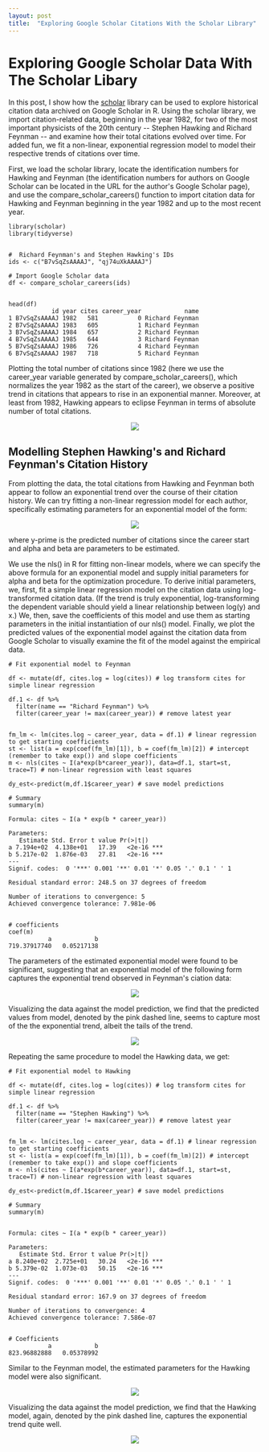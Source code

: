 ```yaml
---
layout: post
title:  "Exploring Google Scholar Citations With the Scholar Library"
---
```


# Exploring Google Scholar Data With The Scholar Libary

In this post, I show how the [scholar](https://cran.r-project.org/web/packages/scholar/index.html) library can be used to explore historical citation data archived on Google Scholar in R. Using the scholar library, we import citation-related data, beginning in the year 1982, for two of the most important physicists of the 20th century -- Stephen Hawking and Richard Feynman -- and examine how their total citations evolved over time. For added fun, we fit a non-linear, exponential regression model to model their respective trends of citations over time.

First, we load the scholar library, locate the identification numbers for Hawking and Feynman (the identification numbers for authors on Google Scholar can be located in the URL for the author's Google Scholar page), and use the compare_scholar_careers() function to import citation data for Hawking and Feynman beginning in the year 1982 and up to the most recent year.

```
library(scholar)
library(tidyverse)


#  Richard Feynman's and Stephen Hawking's IDs
ids <- c("B7vSqZsAAAAJ", "qj74uXkAAAAJ")

# Import Google Scholar data
df <- compare_scholar_careers(ids)


head(df)
            id year cites career_year            name
1 B7vSqZsAAAAJ 1982   581           0 Richard Feynman
2 B7vSqZsAAAAJ 1983   605           1 Richard Feynman
3 B7vSqZsAAAAJ 1984   657           2 Richard Feynman
4 B7vSqZsAAAAJ 1985   644           3 Richard Feynman
5 B7vSqZsAAAAJ 1986   726           4 Richard Feynman
6 B7vSqZsAAAAJ 1987   718           5 Richard Feynman

```
Plotting the total number of citations since 1982 (here we use the career_year variable generated by compare_scholar_careers(), which normalizes the year 1982 as the start of the career), we observe a positive trend in citations that appears to rise in an exponential manner. Moreover, at least from 1982, Hawking appears to eclipse Feynman in terms of absolute number of total citations.

<p align="center">
  <img src="/img/feynmanhawking.png"/>
</p>


## Modelling Stephen Hawking's and Richard Feynman's Citation History

From plotting the data, the total citations from Hawking and Feynman both appear to follow an exponential trend over the course of their citation history. We can try fitting a non-linear regression model for each author, specifically estimating parameters for an exponential model of the form:

<p align="center">
<img src="https://render.githubusercontent.com/render/math?math=y^{\prime}=\alpha e^{\beta x}">
</p>

where y-prime is the predicted number of citations since the career start and alpha and beta are parameters to be estimated.

We use the nls() in R for fitting non-linear models, where we can specify the above formula for an exponential model and supply initial parameters for alpha and beta for the optimization procedure. To derive initial parameters, we, first, fit a simple linear regression model on the citation data using log-transformed citation data. (If the trend is truly exponential, log-transforming the dependent variable should yield a linear relationship between log(y) and x.) We, then, save the coefficients of this model and use them as starting parameters in the initial instantiation of our nls() model. Finally, we plot the predicted values of the exponential model against the citation data from Google Scholar to visually examine the fit of the model against the empirical data.

```
# Fit exponential model to Feynman

df <- mutate(df, cites.log = log(cites)) # log transform cites for simple linear regression

df.1 <- df %>%
  filter(name == "Richard Feynman") %>%
  filter(career_year != max(career_year)) # remove latest year


fm_lm <- lm(cites.log ~ career_year, data = df.1) # linear regression to get starting coefficients
st <- list(a = exp(coef(fm_lm)[1]), b = coef(fm_lm)[2]) # intercept (remember to take exp()) and slope coefficients
m <- nls(cites ~ I(a*exp(b*career_year)), data=df.1, start=st, trace=T) # non-linear regression with least squares

dy_est<-predict(m,df.1$career_year) # save model predictions

# Summary
summary(m)

Formula: cites ~ I(a * exp(b * career_year))

Parameters:
   Estimate Std. Error t value Pr(>|t|)    
a 7.194e+02  4.138e+01   17.39   <2e-16 ***
b 5.217e-02  1.876e-03   27.81   <2e-16 ***
---
Signif. codes:  0 '***' 0.001 '**' 0.01 '*' 0.05 '.' 0.1 ' ' 1

Residual standard error: 248.5 on 37 degrees of freedom

Number of iterations to convergence: 5 
Achieved convergence tolerance: 7.981e-06


# coefficients
coef(m)
           a            b 
719.37917740   0.05217138

```
The parameters of the estimated exponential model were found to be significant, suggesting that an exponential model of the following form captures the exponential trend observed in Feynman's ciation data:

<p align="center">
<img src="https://render.githubusercontent.com/render/math?math=y^{\prime}= 719e^{0.052x}">
</p>


Visualizing the data against the model prediction, we find that the predicted values from model, denoted by the pink dashed line, seems to capture most of the the exponential trend, albeit the tails of the trend.

<p align="center">
  <img src="/img/feynmanmodel.png"/>
</p>


Repeating the same procedure to model the Hawking data, we get:

```
# Fit exponential model to Hawking

df <- mutate(df, cites.log = log(cites)) # log transform cites for simple linear regression

df.1 <- df %>%
  filter(name == "Stephen Hawking") %>%
  filter(career_year != max(career_year)) # remove latest year


fm_lm <- lm(cites.log ~ career_year, data = df.1) # linear regression to get starting coefficients
st <- list(a = exp(coef(fm_lm)[1]), b = coef(fm_lm)[2]) # intercept (remember to take exp()) and slope coefficients
m <- nls(cites ~ I(a*exp(b*career_year)), data=df.1, start=st, trace=T) # non-linear regression with least squares

dy_est<-predict(m,df.1$career_year) # save model predictions

# Summary
summary(m)


Formula: cites ~ I(a * exp(b * career_year))

Parameters:
   Estimate Std. Error t value Pr(>|t|)    
a 8.240e+02  2.725e+01   30.24   <2e-16 ***
b 5.379e-02  1.073e-03   50.15   <2e-16 ***
---
Signif. codes:  0 '***' 0.001 '**' 0.01 '*' 0.05 '.' 0.1 ' ' 1

Residual standard error: 167.9 on 37 degrees of freedom

Number of iterations to convergence: 4 
Achieved convergence tolerance: 7.586e-07


# Coefficients
           a            b 
823.96882888   0.05378992 

```
Similar to the Feynman model, the estimated parameters for the Hawking model were also significant. 


<p align="center">
<img src="https://render.githubusercontent.com/render/math?math=y^{\prime}= 823e^{0.053x}">
</p>


Visualizing the data against the model prediction, we find that the Hawking model, again, denoted by the pink dashed line, captures the exponential trend quite well.


<p align="center">
  <img src="/img/hawkingmodel.png"/>
</p>
